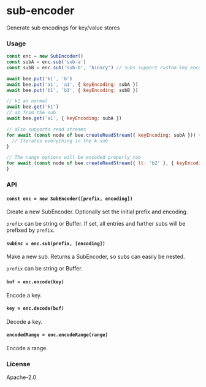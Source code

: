 # sub-encoder
Generate sub encodings for key/value stores

### Usage
```js
const enc = new SubEncoder()
const subA = enc.sub('sub-a')
const subB = enc.sub('sub-b', 'binary') // subs support custom key encodings

await bee.put('k1', 'b')
await bee.put('a1', 'a1', { keyEncoding: subA })
await bee.put('b1', 'b1', { keyEncoding: subB })

// k1 as normal
await bee.get('k1')
// a1 from the sub
await bee.get('a1', { keyEncoding: subA })

// also supports read streams
for await (const node of bee.createReadStream({ keyEncoding: subA })) {
  // Iterates everything in the A sub
}

// The range options will be encoded properly too
for await (const node of bee.createReadStream({ lt: 'b2' }, { keyEncoding: subB })) {
}
```

### API

#### `const enc = new SubEncoder([prefix, encoding])`

Create a new SubEncoder. Optionally set the initial prefix and encoding.

`prefix` can be string or Buffer. If set, all entries and further subs will be prefixed by `prefix`.

#### `subEnc = enc.sub(prefix, [encoding])`

Make a new sub. Returns a SubEncoder, so subs can easily be nested.

`prefix` can be string or Buffer.

#### `buf = enc.encode(key)`

Encode a key.

#### `key = enc.decode(buf)`

Decode a key.

#### `encodedRange = enc.encodeRange(range)`

Encode a range.

### License
Apache-2.0
